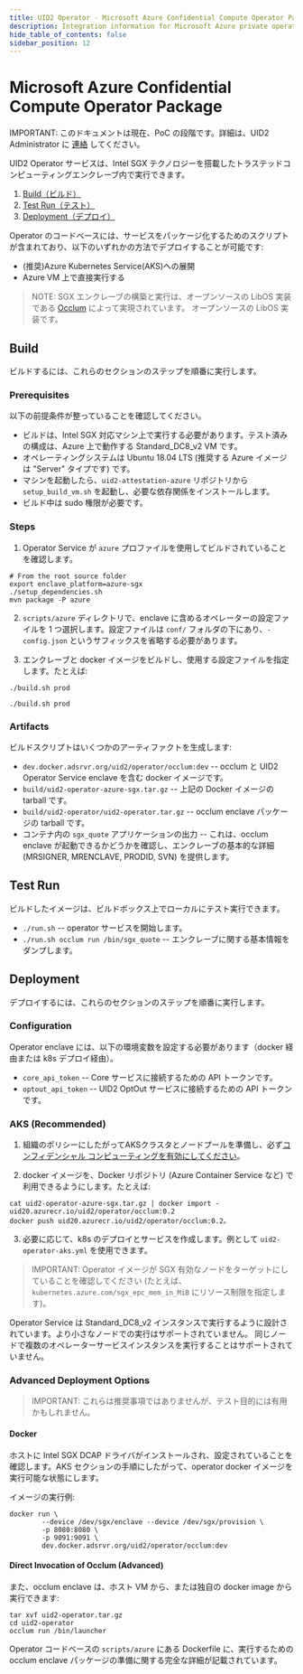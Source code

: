 ```yaml
---
title: UID2 Operator - Microsoft Azure Confidential Compute Operator Package
description: Integration information for Microsoft Azure private operator.
hide_table_of_contents: false
sidebar_position: 12
---
```


# Microsoft Azure Confidential Compute Operator Package

IMPORTANT: このドキュメントは現在、PoC の段階です。詳細は、UID2 Administrator に [連絡](../../README.md#contact-info) してください。

UID2 Operator サービスは、Intel SGX テクノロジーを搭載したトラステッドコンピューティングエンクレーブ内で実行できます。

1. [Build（ビルド）](#build)
2. [Test Run（テスト）](#test-run)
3. [Deployment（デプロイ）](#deployment)

Operator のコードベースには、サービスをパッケージ化するためのスクリプトが含まれており、以下のいずれかの方法でデプロイすることが可能です:

- (推奨)Azure Kubernetes Service(AKS)への展開
- Azure VM 上で直接実行する

> NOTE: SGX エンクレーブの構築と実行は、オープンソースの LibOS 実装である [Occlum](https://github.com/occlum/occlum) によって実現されています。
> オープンソースの LibOS 実装です。

## Build

ビルドするには、これらのセクションのステップを順番に実行します。

### Prerequisites

以下の前提条件が整っていることを確認してください。

- ビルドは、Intel SGX 対応マシン上で実行する必要があります。テスト済みの構成は、Azure 上で動作する Standard_DC8_v2 VM です。
- オペレーティングシステムは Ubuntu 18.04 LTS (推奨する Azure イメージは "Server" タイプです) です。
- マシンを起動したら、`uid2-attestation-azure` リポジトリから `setup_build_vm.sh` を起動し、必要な依存関係をインストールします。
- ビルド中は sudo 権限が必要です。

### Steps

1. Operator Service が `azure` プロファイルを使用してビルドされていることを確認します。

```
# From the root source folder
export enclave_platform=azure-sgx
./setup_dependencies.sh
mvn package -P azure
```

2. `scripts/azure` ディレクトリで、enclave に含めるオペレーターの設定ファイルを 1 つ選択します。設定ファイルは `conf/` フォルダの下にあり、`-config.json` というサフィックスを省略する必要があります。

3. エンクレーブと docker イメージをビルドし、使用する設定ファイルを指定します。たとえば:

```
./build.sh prod
```

```
./build.sh prod
```

### Artifacts

ビルドスクリプトはいくつかのアーティファクトを生成します:

- `dev.docker.adsrvr.org/uid2/operator/occlum:dev` -- occlum と UID2 Operator Service enclave を含む docker イメージです。
- `build/uid2-operator-azure-sgx.tar.gz` -- 上記の Docker イメージの tarball です。
- `build/uid2-operator/uid2-operator.tar.gz` -- occlum enclave パッケージの tarball です。
- コンテナ内の `sgx_quote` アプリケーションの出力 -- これは、occlum enclave が起動できるかどうかを確認し、エンクレーブの基本的な詳細 (MRSIGNER, MRENCLAVE, PRODID, SVN) を提供します。

## Test Run

ビルドしたイメージは、ビルドボックス上でローカルにテスト実行できます。

- `./run.sh` -- operator サービスを開始します。
- `./run.sh occlum run /bin/sgx_quote` -- エンクレーブに関する基本情報をダンプします。

## Deployment

デプロイするには、これらのセクションのステップを順番に実行します。

### Configuration

Operator enclave には、以下の環境変数を設定する必要があります（docker 経由または k8s デプロイ経由）。

- `core_api_token` -- Core サービスに接続するための API トークンです。
- `optout_api_token` -- UID2 OptOut サービスに接続するための API トークンです。

### AKS (Recommended)

1. 組織のポリシーにしたがってAKSクラスタとノードプールを準備し、必ず[コンフィデンシャル コンピューティングを有効にしてください](https://learn.microsoft.com/ja-jp/azure/confidential-computing/confidential-enclave-nodes-aks-get-started)。

2. docker イメージを、Docker リポジトリ (Azure Container Service など) で利用できるようにします。たとえば:

```
cat uid2-operator-azure-sgx.tar.gz | docker import - uid20.azurecr.io/uid2/operator/occlum:0.2
docker push uid20.azurecr.io/uid2/operator/occlum:0.2。
```

3. 必要に応じて、k8s のデプロイとサービスを作成します。例として `uid2-operator-aks.yml` を使用できます。

> IMPORTANT: Operator イメージが SGX 有効なノードをターゲットにしていることを確認してください (たとえば、`kubernetes.azure.com/sgx_epc_mem_in_MiB` にリソース制限を指定します)。

Operator Service は Standard_DC8_v2 インスタンスで実行するように設計されています。より小さなノードでの実行はサポートされていません。
同じノードで複数のオペレーターサービスインスタンスを実行することはサポートされていません。

### Advanced Deployment Options

> IMPORTANT: これらは推奨事項ではありませんが、テスト目的には有用かもしれません。

#### Docker

ホストに Intel SGX DCAP ドライバがインストールされ、設定されていることを確認します。AKS セクションの手順にしたがって、operator docker イメージを実行可能な状態にします。

イメージの実行例:

```
docker run \
        --device /dev/sgx/enclave --device /dev/sgx/provision \
        -p 8080:8080 \
        -p 9091:9091 \
        dev.docker.adsrvr.org/uid2/operator/occlum:dev
```

#### Direct Invocation of Occlum (Advanced)

また、occlum enclave は、ホスト VM から、または独自の docker image から実行できます:

```
tar xvf uid2-operator.tar.gz
cd uid2-operator
occlum run /bin/launcher
```

Operator コードベースの `scripts/azure` にある Dockerfile に、実行するための occlum enclave パッケージの準備に関する完全な詳細が記載されています。
